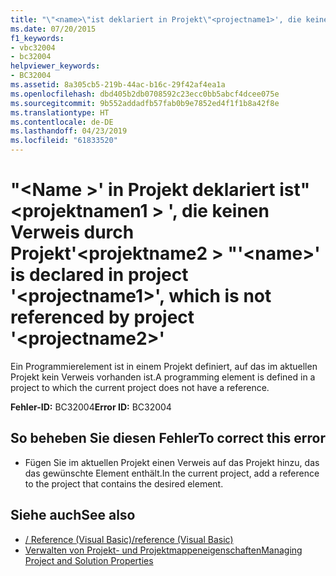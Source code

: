 ```yaml
---
title: "\"<name>\"ist deklariert in Projekt\"<projectname1>', die keinen Verweis durch Projekt'<projectname2>\""
ms.date: 07/20/2015
f1_keywords:
- vbc32004
- bc32004
helpviewer_keywords:
- BC32004
ms.assetid: 8a305cb5-219b-44ac-b16c-29f42af4ea1a
ms.openlocfilehash: dbd405b2db0708592c23ecc0bb5abcf4dcee075e
ms.sourcegitcommit: 9b552addadfb57fab0b9e7852ed4f1f1b8a42f8e
ms.translationtype: HT
ms.contentlocale: de-DE
ms.lasthandoff: 04/23/2019
ms.locfileid: "61833520"
---
```

# <a name="name-is-declared-in-project-projectname1-which-is-not-referenced-by-project-projectname2"></a><span data-ttu-id="f8198-102">"\<Name >' in Projekt deklariert ist"\<projektnamen1 > ', die keinen Verweis durch Projekt'\<projektname2 > "</span><span class="sxs-lookup"><span data-stu-id="f8198-102">'\<name>' is declared in project '\<projectname1>', which is not referenced by project '\<projectname2>'</span></span>
<span data-ttu-id="f8198-103">Ein Programmierelement ist in einem Projekt definiert, auf das im aktuellen Projekt kein Verweis vorhanden ist.</span><span class="sxs-lookup"><span data-stu-id="f8198-103">A programming element is defined in a project to which the current project does not have a reference.</span></span>  
  
 <span data-ttu-id="f8198-104">**Fehler-ID:** BC32004</span><span class="sxs-lookup"><span data-stu-id="f8198-104">**Error ID:** BC32004</span></span>  
  
## <a name="to-correct-this-error"></a><span data-ttu-id="f8198-105">So beheben Sie diesen Fehler</span><span class="sxs-lookup"><span data-stu-id="f8198-105">To correct this error</span></span>  
  
- <span data-ttu-id="f8198-106">Fügen Sie im aktuellen Projekt einen Verweis auf das Projekt hinzu, das das gewünschte Element enthält.</span><span class="sxs-lookup"><span data-stu-id="f8198-106">In the current project, add a reference to the project that contains the desired element.</span></span>  
  
## <a name="see-also"></a><span data-ttu-id="f8198-107">Siehe auch</span><span class="sxs-lookup"><span data-stu-id="f8198-107">See also</span></span>

- [<span data-ttu-id="f8198-108">/ Reference (Visual Basic)</span><span class="sxs-lookup"><span data-stu-id="f8198-108">/reference (Visual Basic)</span></span>](../../visual-basic/reference/command-line-compiler/reference.md)
- [<span data-ttu-id="f8198-109">Verwalten von Projekt- und Projektmappeneigenschaften</span><span class="sxs-lookup"><span data-stu-id="f8198-109">Managing Project and Solution Properties</span></span>](/visualstudio/ide/managing-project-and-solution-properties)
